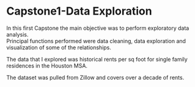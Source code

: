 # Capstone1-Data Exploration

In this first Capstone the main objective was to perform exploratory data analysis.  
Principal functions performed were data cleaning, data exploration and visualization
of some of the relationships.  

The data that I explored was historical rents per sq foot for single family residences in the Houston MSA.

The dataset was pulled from Zillow and covers over a decade of rents.  
